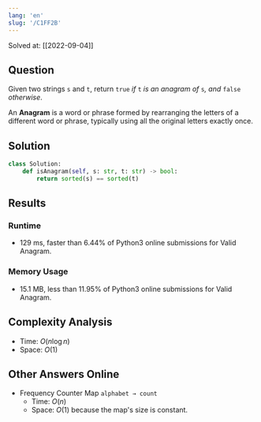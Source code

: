 ```yaml
---
lang: 'en'
slug: '/C1FF2B'
---
```


Solved at: [[2022-09-04]]

## Question

Given two strings `s` and `t`, return `true` _if_ `t` _is an anagram of_ `s`_, and_ `false` _otherwise_.

An **Anagram** is a word or phrase formed by rearranging the letters of a different word or phrase, typically using all the original letters exactly once.

## Solution

```python
class Solution:
    def isAnagram(self, s: str, t: str) -> bool:
        return sorted(s) == sorted(t)
```

## Results

### Runtime

- 129 ms, faster than 6.44% of Python3 online submissions for Valid Anagram.

### Memory Usage

- 15.1 MB, less than 11.95% of Python3 online submissions for Valid Anagram.

## Complexity Analysis

- Time: $O(n \log n)$
- Space: $O(1)$

## Other Answers Online

- Frequency Counter Map `alphabet → count`
  - Time: $O(n)$
  - Space: $O(1)$ because the map's size is constant.
